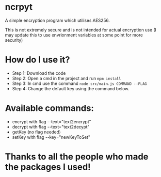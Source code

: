 # ncrpyt
A simple encryption program which utilises AES256.

This is not extremely secure and is not intended for actual encryption use (I may update this to use envrionment variables at some point for more security)

# How do I use it?

- Step 1: Download the code
- Step 2: Open a cmd in the project and run ```npm install```
- Step 3: In cmd use the command ```node src/main.js COMMAND --FLAG```
- Step 4: Change the default key using the command below.

# Available commands:
- encrypt with flag --text="text2encrypt"
- decrypt with flag --text="text2decypt"
- getKey (no flag needed)
- setKey with flag --key="newKeyToSet"

# Thanks to all the people who made the packages I used!
